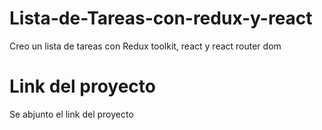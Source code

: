 # Lista-de-Tareas-con-redux-y-react
 Creo un lista de tareas con Redux toolkit, react y react router dom 

# Link del proyecto
 Se abjunto el link del proyecto
    